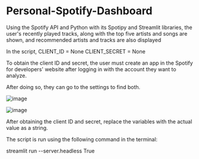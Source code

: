 # Personal-Spotify-Dashboard
Using the Spotify API and Python with its Spotipy and Streamlit libraries, the user's recently played tracks, along with the top five artists and songs are shown, and recommended artists and tracks are also displayed

In the script, 
CLIENT_ID = None
CLIENT_SECRET = None

To obtain the client ID and secret, the user must create an app in the Spotify for developers' website after logging in with the account they want to analyze.

After doing so, they can go to the settings to find both.

![image](https://github.com/nasir-syed/Personal-Spotify-Dashboard/assets/172494217/deaf2e82-8e26-4343-84da-a5dac713a656)

![image](https://github.com/nasir-syed/Personal-Spotify-Dashboard/assets/172494217/b23510a2-196f-46a8-b649-076bf8953d58)

After obtaining the client ID and secret, replace the variables with the actual value as a string.

The script is run using the following command in the terminal:

streamlit run <filepath> --server.headless True

